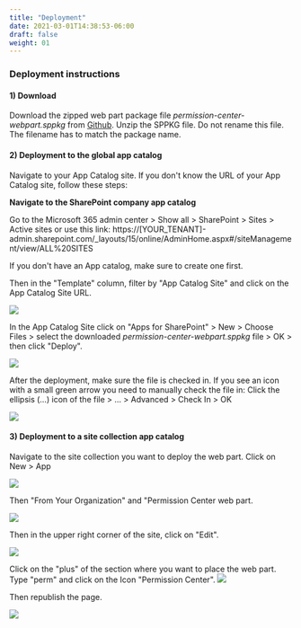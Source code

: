 ```yaml
---
title: "Deployment"
date: 2021-03-01T14:38:53-06:00
draft: false
weight: 01
---
```


### Deployment instructions

#### 1) Download

Download the zipped web part package file _permission-center-webpart.sppkg_ from [Github](https://github.com/WhizzyApps/SPO-Permission-Center-Web-Part/releases). Unzip the SPPKG file. Do not rename this file. The filename has to match the package name.

#### 2) Deployment to the global app catalog

Navigate to your App Catalog site. If you don't know the URL of your App Catalog site, follow these steps:

**Navigate to the SharePoint company app catalog**

Go to the Microsoft 365 admin center > Show all > SharePoint > Sites > Active sites or use this link: 
https://[YOUR_TENANT]-admin.sharepoint.com/_layouts/15/online/AdminHome.aspx#/siteManagement/view/ALL%20SITES

If you don't have an App catalog, make sure to create one first.

Then in the "Template" column, filter by "App Catalog Site" and click on the App Catalog Site URL.

![](/Deployment/images/01.png)

In the App Catalog Site click on "Apps for SharePoint" > New > Choose Files > select the downloaded _permission-center-webpart.sppkg_ file > OK > then click "Deploy".

![](/Deployment/images/02.png)


After the deployment, make sure the file is checked in. If you see an icon with a small green arrow you need to manually check the file in: Click the ellipsis (…) icon of the file > … > Advanced > Check In > OK

![](/Deployment/images/03.png)


#### 3) Deployment to a site collection app catalog

Navigate to the site collection you want to deploy the web part. Click on New > App

![](/Deployment/images/04.png)


Then &quot;From Your Organization&quot; and &quot;Permission Center web part.

![](/Deployment/images/05.png)


Then in the upper right corner of the site, click on &quot;Edit&quot;.

![](/Deployment/images/06.png)


Click on the &quot;plus&quot; of the section where you want to place the web part. Type &quot;perm&quot; and click on the Icon &quot;Permission Center&quot;. 
![](/Deployment/images/07.png)


Then republish the page.

![](/Deployment/images/08.png)
